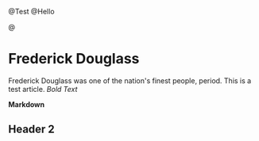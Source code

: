 @Test
@Hello

@
# Frederick Douglass

Frederick Douglass was one of the nation's finest people, period.  This is a test article.  *Bold Text*

**Markdown**

## Header 2


